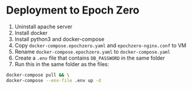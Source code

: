 # Deployment to Epoch Zero

1. Uninstall apache server
2. Install docker
3. Install python3 and docker-compose
4. Copy `docker-compose.epochzero.yaml` and `epochzero-nginx.conf` to VM
5. Rename `docker-compose.epochzero.yaml` to `docker-compose.yaml`
6. Create a `.env` file that contains `DB_PASSWORD` in the same folder
7. Run this in the same folder as the files:

```sh
docker-compose pull && \
docker-compose --env-file .env up -d
```
